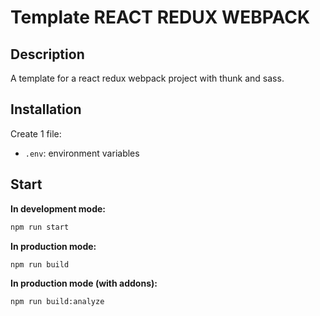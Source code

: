 # Template REACT REDUX WEBPACK

## Description

A template for a react redux webpack project with thunk and sass.

## Installation

Create 1 file:

- `.env`: environment variables

## Start

__In development mode:__

```sh
npm run start
```

__In production mode:__

```sh
npm run build
```

__In production mode (with addons):__

```sh
npm run build:analyze
```